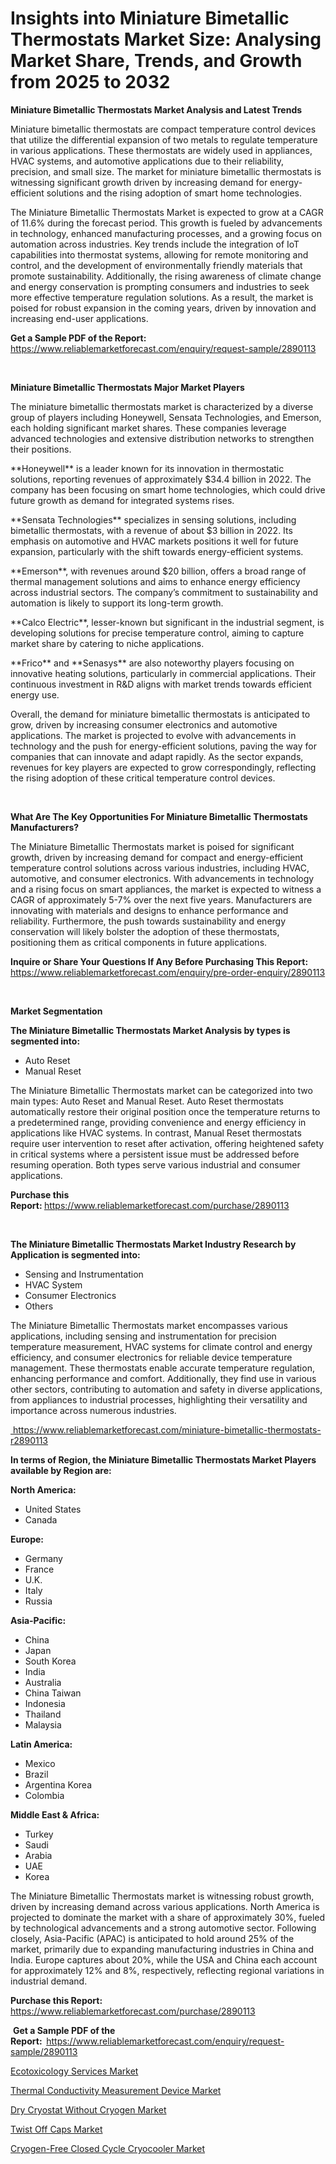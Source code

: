 <p><h1>Insights into Miniature Bimetallic Thermostats Market Size: Analysing Market Share, Trends, and Growth from 2025 to 2032</h1></p><p><strong>Miniature Bimetallic Thermostats Market Analysis and Latest Trends</strong></p>
<p><p>Miniature bimetallic thermostats are compact temperature control devices that utilize the differential expansion of two metals to regulate temperature in various applications. These thermostats are widely used in appliances, HVAC systems, and automotive applications due to their reliability, precision, and small size. The market for miniature bimetallic thermostats is witnessing significant growth driven by increasing demand for energy-efficient solutions and the rising adoption of smart home technologies.</p><p>The Miniature Bimetallic Thermostats Market is expected to grow at a CAGR of 11.6% during the forecast period. This growth is fueled by advancements in technology, enhanced manufacturing processes, and a growing focus on automation across industries. Key trends include the integration of IoT capabilities into thermostat systems, allowing for remote monitoring and control, and the development of environmentally friendly materials that promote sustainability. Additionally, the rising awareness of climate change and energy conservation is prompting consumers and industries to seek more effective temperature regulation solutions. As a result, the market is poised for robust expansion in the coming years, driven by innovation and increasing end-user applications.</p></p>
<p><strong>Get a Sample PDF of the Report:&nbsp;</strong> <a href="https://www.reliablemarketforecast.com/enquiry/request-sample/2890113?utm_campaign=1832&utm_medium=2&utm_source=Github&utm_content=ia&utm_term=14032025&utm_id=miniature-bimetallic-thermostats">https://www.reliablemarketforecast.com/enquiry/request-sample/2890113</a></p>
<p>&nbsp;</p>
<p><strong>Miniature Bimetallic Thermostats Major Market Players</strong></p>
<p><p>The miniature bimetallic thermostats market is characterized by a diverse group of players including Honeywell, Sensata Technologies, and Emerson, each holding significant market shares. These companies leverage advanced technologies and extensive distribution networks to strengthen their positions.</p><p>**Honeywell** is a leader known for its innovation in thermostatic solutions, reporting revenues of approximately $34.4 billion in 2022. The company has been focusing on smart home technologies, which could drive future growth as demand for integrated systems rises.</p><p>**Sensata Technologies** specializes in sensing solutions, including bimetallic thermostats, with a revenue of about $3 billion in 2022. Its emphasis on automotive and HVAC markets positions it well for future expansion, particularly with the shift towards energy-efficient systems.</p><p>**Emerson**, with revenues around $20 billion, offers a broad range of thermal management solutions and aims to enhance energy efficiency across industrial sectors. The company’s commitment to sustainability and automation is likely to support its long-term growth.</p><p>**Calco Electric**, lesser-known but significant in the industrial segment, is developing solutions for precise temperature control, aiming to capture market share by catering to niche applications.</p><p>**Frico** and **Senasys** are also noteworthy players focusing on innovative heating solutions, particularly in commercial applications. Their continuous investment in R&D aligns with market trends towards efficient energy use.</p><p>Overall, the demand for miniature bimetallic thermostats is anticipated to grow, driven by increasing consumer electronics and automotive applications. The market is projected to evolve with advancements in technology and the push for energy-efficient solutions, paving the way for companies that can innovate and adapt rapidly. As the sector expands, revenues for key players are expected to grow correspondingly, reflecting the rising adoption of these critical temperature control devices.</p></p>
<p>&nbsp;</p>
<p><strong>What Are The Key Opportunities For Miniature Bimetallic Thermostats Manufacturers?</strong></p>
<p><p>The Miniature Bimetallic Thermostats market is poised for significant growth, driven by increasing demand for compact and energy-efficient temperature control solutions across various industries, including HVAC, automotive, and consumer electronics. With advancements in technology and a rising focus on smart appliances, the market is expected to witness a CAGR of approximately 5-7% over the next five years. Manufacturers are innovating with materials and designs to enhance performance and reliability. Furthermore, the push towards sustainability and energy conservation will likely bolster the adoption of these thermostats, positioning them as critical components in future applications.</p></p>
<p><strong>Inquire or Share Your Questions If Any Before Purchasing This Report:</strong> <a href="https://www.reliablemarketforecast.com/enquiry/pre-order-enquiry/2890113?utm_campaign=1832&utm_medium=2&utm_source=Github&utm_content=ia&utm_term=14032025&utm_id=miniature-bimetallic-thermostats">https://www.reliablemarketforecast.com/enquiry/pre-order-enquiry/2890113</a></p>
<p>&nbsp;</p>
<p><strong>Market Segmentation</strong></p>
<p><strong>The Miniature Bimetallic Thermostats Market Analysis by types is segmented into:</strong></p>
<p><ul><li>Auto Reset</li><li>Manual Reset</li></ul></p>
<p><p>The Miniature Bimetallic Thermostats market can be categorized into two main types: Auto Reset and Manual Reset. Auto Reset thermostats automatically restore their original position once the temperature returns to a predetermined range, providing convenience and energy efficiency in applications like HVAC systems. In contrast, Manual Reset thermostats require user intervention to reset after activation, offering heightened safety in critical systems where a persistent issue must be addressed before resuming operation. Both types serve various industrial and consumer applications.</p></p>
<p><strong>Purchase this Report:&nbsp;</strong><a href="https://www.reliablemarketforecast.com/purchase/2890113?utm_campaign=1832&utm_medium=2&utm_source=Github&utm_content=ia&utm_term=14032025&utm_id=miniature-bimetallic-thermostats">https://www.reliablemarketforecast.com/purchase/2890113</a></p>
<p>&nbsp;</p>
<p><strong>The Miniature Bimetallic Thermostats Market Industry Research by Application is segmented into:</strong></p>
<p><ul><li>Sensing and Instrumentation</li><li>HVAC System</li><li>Consumer Electronics</li><li>Others</li></ul></p>
<p><p>The Miniature Bimetallic Thermostats market encompasses various applications, including sensing and instrumentation for precision temperature measurement, HVAC systems for climate control and energy efficiency, and consumer electronics for reliable device temperature management. These thermostats enable accurate temperature regulation, enhancing performance and comfort. Additionally, they find use in various other sectors, contributing to automation and safety in diverse applications, from appliances to industrial processes, highlighting their versatility and importance across numerous industries.</p></p>
<p><a href="https://www.reliablemarketforecast.com/miniature-bimetallic-thermostats-r2890113?utm_campaign=1832&utm_medium=2&utm_source=Github&utm_content=ia&utm_term=14032025&utm_id=miniature-bimetallic-thermostats">&nbsp;https://www.reliablemarketforecast.com/miniature-bimetallic-thermostats-r2890113</a></p>
<p><strong>In terms of Region, the Miniature Bimetallic Thermostats Market Players available by Region are:</strong></p>
<p>
    <p> <strong> North America: </strong>
        <ul>
            <li>United States</li>
            <li>Canada</li>
        </ul>
        </p> 
    <p> <strong> Europe: </strong>
        <ul>
            <li>Germany</li>
            <li>France</li>
            <li>U.K.</li>
            <li>Italy</li>
            <li>Russia</li>
        </ul>
        </p> 
    <p> <strong> Asia-Pacific: </strong>
        <ul>
            <li>China</li>
            <li>Japan</li>
            <li>South Korea</li>
            <li>India</li>
            <li>Australia</li>
            <li>China Taiwan</li>
            <li>Indonesia</li>
            <li>Thailand</li>
            <li>Malaysia</li>
        </ul>
        </p> 
    <p> <strong> Latin America: </strong>
        <ul>
            <li>Mexico</li>
            <li>Brazil</li>
            <li>Argentina Korea</li>
            <li>Colombia</li>
        </ul>
        </p> 
    <p> <strong> Middle East & Africa: </strong>
        <ul>
            <li>Turkey</li>
            <li>Saudi</li>
            <li>Arabia</li>
            <li>UAE</li>
            <li>Korea</li>
        </ul>
    </p>
    </p>
<p><p>The Miniature Bimetallic Thermostats market is witnessing robust growth, driven by increasing demand across various applications. North America is projected to dominate the market with a share of approximately 30%, fueled by technological advancements and a strong automotive sector. Following closely, Asia-Pacific (APAC) is anticipated to hold around 25% of the market, primarily due to expanding manufacturing industries in China and India. Europe captures about 20%, while the USA and China each account for approximately 12% and 8%, respectively, reflecting regional variations in industrial demand.</p></p>
<p><strong>Purchase this Report: </strong><a href="https://www.reliablemarketforecast.com/purchase/2890113?utm_campaign=1832&utm_medium=2&utm_source=Github&utm_content=ia&utm_term=14032025&utm_id=miniature-bimetallic-thermostats">https://www.reliablemarketforecast.com/purchase/2890113</a></p>
<p>&nbsp;<strong>Get a Sample PDF of the Report:&nbsp;&nbsp;</strong><a href="https://www.reliablemarketforecast.com/enquiry/request-sample/2890113?utm_campaign=1832&utm_medium=2&utm_source=Github&utm_content=ia&utm_term=14032025&utm_id=miniature-bimetallic-thermostats">https://www.reliablemarketforecast.com/enquiry/request-sample/2890113</a></p>
<p><strong></strong></p>
<p><p><a href="https://github.com/lotoahshaiek/Market-Research-Report-List-1/blob/main/ecotoxicology-services-market.md?utm_campaign=1832&utm_medium=2&utm_source=Github&utm_content=ia&utm_term=14032025&utm_id=miniature-bimetallic-thermostats">Ecotoxicology Services Market</a></p><p><a href="https://github.com/nsmifidget3/Market-Research-Report-List-1/blob/main/thermal-conductivity-measurement-device-market.md?utm_campaign=1832&utm_medium=2&utm_source=Github&utm_content=ia&utm_term=14032025&utm_id=miniature-bimetallic-thermostats">Thermal Conductivity Measurement Device Market</a></p><p><a href="https://github.com/wiltsdeenyuw/Market-Research-Report-List-1/blob/main/dry-cryostat-without-cryogen-market.md?utm_campaign=1832&utm_medium=2&utm_source=Github&utm_content=ia&utm_term=14032025&utm_id=miniature-bimetallic-thermostats">Dry Cryostat Without Cryogen Market</a></p><p><a href="https://github.com/motosyuliq/Market-Research-Report-List-1/blob/main/twist-off-caps-market.md?utm_campaign=1832&utm_medium=2&utm_source=Github&utm_content=ia&utm_term=14032025&utm_id=miniature-bimetallic-thermostats">Twist Off Caps Market</a></p><p><a href="https://github.com/orlinvisonju/Market-Research-Report-List-1/blob/main/cryogen-free-closed-cycle-cryocooler-market.md?utm_campaign=1832&utm_medium=2&utm_source=Github&utm_content=ia&utm_term=14032025&utm_id=miniature-bimetallic-thermostats">Cryogen-Free Closed Cycle Cryocooler Market</a></p></p>